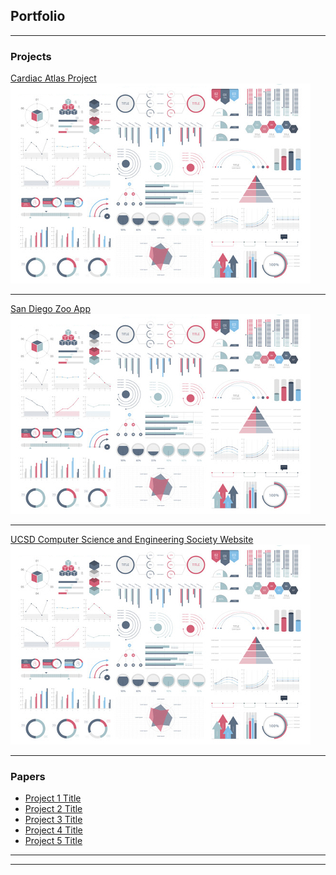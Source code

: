 ## Portfolio

---

### Projects 

[Cardiac Atlas Project](https://capchd.ucsd.edu)
<img src="images/dummy_thumbnail.jpg?raw=true"/>

---
[San Diego Zoo App](https://github.com/CSE-110-Spring-2022/San-Diego-Zooseeker-Android-App)
<img src="images/dummy_thumbnail.jpg?raw=true"/>

---
[UCSD Computer Science and Engineering Society Website](https://cses.ucsd.edu/#/)
<img src="images/dummy_thumbnail.jpg?raw=true"/>

---

### Papers

- [Project 1 Title](http://example.com/)
- [Project 2 Title](http://example.com/)
- [Project 3 Title](http://example.com/)
- [Project 4 Title](http://example.com/)
- [Project 5 Title](http://example.com/)

---




---
